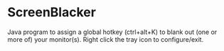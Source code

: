 ScreenBlacker
=============

Java program to assign a global hotkey (ctrl+alt+K) to blank out (one or more of) your monitor(s). Right click the tray icon to configure/exit.
